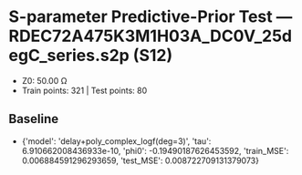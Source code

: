 # S-parameter Predictive-Prior Test — RDEC72A475K3M1H03A_DC0V_25degC_series.s2p (S12)
- Z0: 50.00 Ω
- Train points: 321  |  Test points: 80

## Baseline
- {'model': 'delay+poly_complex_logf(deg=3)', 'tau': 6.910662008436933e-10, 'phi0': -0.19490187626453592, 'train_MSE': 0.006884591296293659, 'test_MSE': 0.008722709131379073}